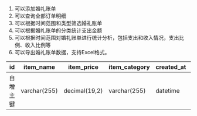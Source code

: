 1. 可以添加婚礼账单
2. 可以查询全部订单明细
3. 可以根据时间范围和类型筛选婚礼账单
4. 可以根据婚礼账单的分类统计支出金额
5. 可以根据时间范围对婚礼账单进行统计分析，包括支出和收入情况，支出比例、收入比例等
6. 可以导出婚礼账单数据，支持Excel格式。

| id     | item_name    | item_price    | item_category | created_at | updated_at |
|--------|--------------|---------------|---------------|------------|------------|
| 自增主键   | varchar(255) | decimal(19,2) | varchar(255)  | datetime   | datetime   |

